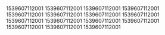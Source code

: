 1539607112001
1539607112001
1539607112001
1539607112001
1539607112001
1539607112001
1539607112001
1539607112001
1539607112001
1539607112001
1539607112001
1539607112001
1539607112001
1539607112001
1539607112001